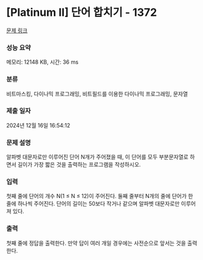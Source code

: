# [Platinum II] 단어 합치기 - 1372 

[문제 링크](https://www.acmicpc.net/problem/1372) 

### 성능 요약

메모리: 12148 KB, 시간: 36 ms

### 분류

비트마스킹, 다이나믹 프로그래밍, 비트필드를 이용한 다이나믹 프로그래밍, 문자열

### 제출 일자

2024년 12월 16일 16:54:12

### 문제 설명

<p>알파벳 대문자로만 이루어진 단어 N개가 주어졌을 때, 이 단어를 모두 부분문자열로 하면서 길이가 가장 짧은 것을 출력하는 프로그램을 작성하시오.</p>

### 입력 

 <p>첫째 줄에 단어의 개수 N(1 ≤ N ≤ 12)이 주어진다. 둘째 줄부터 N개의 줄에 단어가 한 줄에 하나씩 주어진다. 단어의 길이는 50보다 작거나 같으며 알파벳 대문자로만 이루어져 있다.</p>

### 출력 

 <p>첫째 줄에 정답을 출력한다. 만약 답이 여러 개일 경우에는 사전순으로 앞서는 것을 출력한다.</p>

